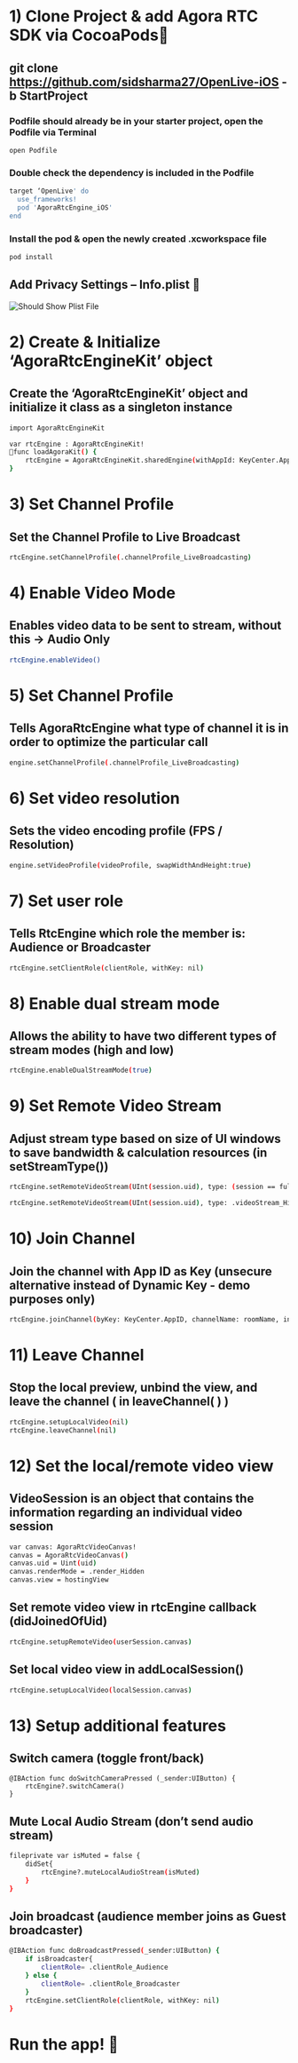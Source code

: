 ﻿#  1) Clone Project & add Agora RTC SDK via CocoaPods

## git clone https://github.com/sidsharma27/OpenLive-iOS -b StartProject

### Podfile should already be in your starter project, open the Podfile via Terminal
```
open Podfile
```

### Double check the dependency is included in the Podfile
```bash
target ‘OpenLive' do
  use_frameworks!
  pod 'AgoraRtcEngine_iOS'
end
```

### Install the pod & open the newly created .xcworkspace file
```bash
pod install
```

## Add Privacy Settings – Info.plist 


![Should Show Plist File](/OpenLive/Info_Plist.png)


# 2) Create & Initialize ‘AgoraRtcEngineKit’ object

## Create the ‘AgoraRtcEngineKit’ object and initialize it class as a singleton instance

```bash
import AgoraRtcEngineKit

var rtcEngine : AgoraRtcEngineKit!
func loadAgoraKit() {
    rtcEngine = AgoraRtcEngineKit.sharedEngine(withAppId: KeyCenter.AppID, delegate: self)
}
```

# 3) Set Channel Profile

## Set the Channel Profile to Live Broadcast

```bash
rtcEngine.setChannelProfile(.channelProfile_LiveBroadcasting)
```

# 4) Enable Video Mode

## Enables video data to be sent to stream, without this -> Audio Only

```bash
rtcEngine.enableVideo()
```

# 5) Set Channel Profile

## Tells AgoraRtcEngine what type of channel it is in order to optimize the particular call

```bash
engine.setChannelProfile(.channelProfile_LiveBroadcasting)
```

# 6) Set video resolution

## Sets the video encoding profile (FPS / Resolution)

```bash
engine.setVideoProfile(videoProfile, swapWidthAndHeight:true)
```

# 7) Set user role

## Tells RtcEngine which role the member is: Audience or Broadcaster

```bash
rtcEngine.setClientRole(clientRole, withKey: nil)
```

# 8) Enable dual stream mode

## Allows the ability to have two different types of stream modes (high and low)

```bash
rtcEngine.enableDualStreamMode(true)
```

# 9) Set Remote Video Stream

## Adjust stream type based on size of UI windows to save bandwidth & calculation resources (in setStreamType())

```bash
rtcEngine.setRemoteVideoStream(UInt(session.uid), type: (session == fullScreenSession ?  .videoStream_High : .videoStream_Low))

rtcEngine.setRemoteVideoStream(UInt(session.uid), type: .videoStream_High)
```

# 10) Join Channel

## Join the channel with App ID as Key (unsecure alternative instead of Dynamic Key - demo purposes only)

```bash
rtcEngine.joinChannel(byKey: KeyCenter.AppID, channelName: roomName, info: nil, uid: 0, joinSucess: nil)
```

# 11) Leave Channel

## Stop the local preview, unbind the view, and leave the channel ( in leaveChannel( ) )

```bash
rtcEngine.setupLocalVideo(nil)
rtcEngine.leaveChannel(nil)
```

# 12) Set the local/remote video view

## VideoSession is an object that contains the information regarding an individual video session
```bash
var canvas: AgoraRtcVideoCanvas!
canvas = AgoraRtcVideoCanvas()
canvas.uid = Uint(uid)
canvas.renderMode = .render_Hidden
canvas.view = hostingView
```

## Set remote video view in rtcEngine callback (didJoinedOfUid)
```bash
rtcEngine.setupRemoteVideo(userSession.canvas)
```

## Set local video view in addLocalSession()
```bash
rtcEngine.setupLocalVideo(localSession.canvas)
```

# 13) Setup additional features

## Switch camera (toggle front/back)
```
@IBAction func doSwitchCameraPressed (_sender:UIButton) {
    rtcEngine?.switchCamera()
}
```

## Mute Local Audio Stream (don’t send audio stream)
```bash
fileprivate var isMuted = false {
    didSet{
        rtcEngine?.muteLocalAudioStream(isMuted)
    }
}
```

## Join broadcast (audience member joins as Guest broadcaster)
```bash
@IBAction func doBroadcastPressed(_sender:UIButton) {
    if isBroadcaster{
        clientRole= .clientRole_Audience
    } else {
        clientRole= .clientRole_Broadcaster
    }
    rtcEngine.setClientRole(clientRole, withKey: nil)
}
```

# Run the app! 🚀

